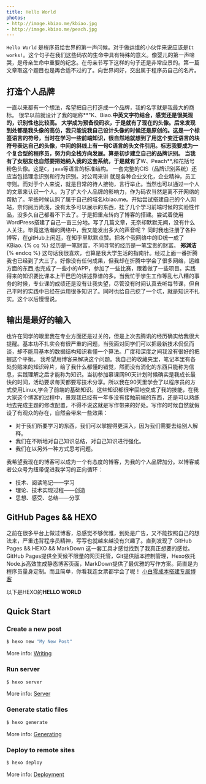 ```yaml
---
title: Hello World
photos:
- http://image.kbiao.me/kbiao.jpg
- http://image.kbiao.me/peach.jpg
---
```


`Hello World` 是程序员给世界的第一声问候。对于做运维的小伙伴来说应该是`It works!`。这个句子在我们这些码农的生命中具有特殊的意义。像婴儿的第一声啼哭，是母亲生命中重要的纪念。在母亲节写下这样的句子还是非常应景的。第一篇文章取这个题目也是再合适不过的了。向世界问好，交出属于程序员自己的名片。
<!-- more -->
## 打造个人品牌
一直以来都有一个想法，希望把自己打造成一个品牌，我的名字就是我最大的商标。
很早以前就设计了我的昵称**"K、Biao.**中英文字符结合，感觉还是很美观的，识别性也比较高。
大学成为预备役码农，于是就有了现在的头像。后来发现到处都是我头像的高仿，我只能说我自己设计头像的时候还是原创的。这是一个标签语言的符号，当时在学习一些前端知识，很自然地就想到了用这个变迁语言的块符号表达自己的头像，中间的斜线上有一句C语言的头文件引用。标志我要成为一个复合型的程序员，努力向全栈方向发展。算是初步建立自己的品牌识别。
当我有了女朋友也自然要把她纳入我的这套系统，于是就有了**W、Peach**,和花括号粉色头像。这是`C`，`java`等语言的标准结构。
一套完整的CIS（品牌识别系统）还应当包括理念识别和行为识别。对公司来讲 就是各种企业文化，企业精神，员工守则。而对于个人来说，就是日常的待人接物，言行举止。当然也可以通过一个人的文章来认识一个人。为了扩大个人品牌的影响力，作为码农当然是离不开网络的帮助了。早些时候认购了属于自己的域名kbiao.me。开始尝试搭建自己的个人网站，奈何阅历尚浅，没有太多可以展示的东西，挂了几个学习前端时候的实验性作品，没多久自己都看不下去了。于是把重点转向了博客的搭建。尝试着使用WordPress搭建了自己一亩三分地。写了几篇文章，无奈却默默无闻，没有什么人关注。毕竟这浩瀚的网络中，我又能发出多大的声音呢？
同时我也注册了各种博客，在gitHub上闲逛，在知乎里默默点赞。把各个我网络中的ID统一成了KBiao.
{% cq %} 经历是一笔财富，不同寻常的经历是一笔宝贵的财富。
**郑渊洁**{% endcq %}
这句话我很喜欢，也算是我大学生活的指南针。经过上面一番折腾我也已经到了大三了。好像没有任何成果，但我却在折腾中学会了很多网络，运维方面的东西,也完成了一些小的APP，参加了一些比赛，跟着做了一些项目。实践得来的知识要比课本上干巴巴的讲述靠谱的多。当我忙于学生工作等乱七八糟的事务的时候，专业课的成绩还是没有让我失望，尽管没有时间认真去听每节课，但自己平时的实践中已经在运用很多知识了。同时也给自己挖了一个坑，就是知识不扎实。这个以后慢慢说。

## 输出是最好的输入

也许在同学的眼里我在专业方面还是过关的，但是上次去腾讯的经历确实给我很大提醒。基本功不扎实会有很严重的问题，当我面对同学们可以把最新技术侃侃而谈，却不能用基本的数据结构知识看懂一个算法。广度和深度之间我没有很好的把握这个平衡。
我希望用博客来解决这个问题。我自己的收藏夹里，笔记本里有各处剪贴来的知识碎片，给了我什么都懂的错觉，然而没有消化的东西只能称为信息，实践理解之后才能称为知识。当初参加慕课网90天计划时候确实是我成长最快的时间，活动要求每天都要写技术分享。所以我在90天里学会了以程序员的方式使用Linux,学会了前端的基础知识。这些知识都很牢固地变成了我的技能，在我大家这个博客的过程中，景观我已经有一年多没有接触前端的东西，还是可以熟练地去完成主题的修改配置，不得不说这就是写作带来的好处。写作的时候自然就假设了有观众的存在，自然会带来一些效果：
- 对于我们所要学习的东西，我们可以掌握得更深入，因为我们需要去给别人解释。
- 我们在不断地对自己知识总结，对自己知识进行强化。
- 我们在以另外一种方式思考问题。

我希望我现在的博客可以成为一个有态度的博客，为我的个人品牌加分。以博客或者公众号为纽带促进我学习的正向循环：
- 技术、阅读笔记——学习
- 理论、技术实现过程——创造
- 思想、感受、总结——分享

## GitHub Pages && HEXO

之前在很多平台上做过博客，总感觉不够优雅，到处是广告，又不能按照自己的想法来，严重违背程序员精神，写写也就越来越没有兴趣了。直到发现了 GitHub Pages && HEXO && MarkDown 这一套工具才感觉找到了我真正想要的感觉。
GitHub Pages提供全天候不限量的网页托管，Git提供版本控制管理，Hexo依托Node.js高效生成静态博客页面，MarkDown提供了最优雅的写作方案。简直是为程序员量身定制。而且简单，你看我连女票都学会了呢！
[小白零成本搭建专属博客](http://peach.kbiao.me/2016/05/08/%E5%B0%8F%E7%99%BD%E9%9B%B6%E5%9F%BA%E7%A1%80%E6%90%AD%E5%BB%BA%E4%B8%93%E5%B1%9E%E5%8D%9A%E5%AE%A2/)

以下是HEXO的**HELLO WORLD**
> 
## Quick Start

### Create a new post

``` bash
$ hexo new "My New Post"
```

More info: [Writing](https://hexo.io/docs/writing.html)

### Run server

``` bash
$ hexo server
```

More info: [Server](https://hexo.io/docs/server.html)

### Generate static files

``` bash
$ hexo generate
```

More info: [Generating](https://hexo.io/docs/generating.html)

### Deploy to remote sites

``` bash
$ hexo deploy
```

More info: [Deployment](https://hexo.io/docs/deployment.html)
